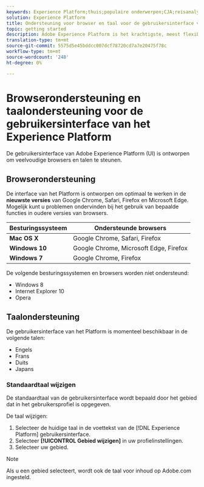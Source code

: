 ```yaml
---
keywords: Experience Platform;thuis;populaire onderwerpen;CJA;reisanalyse;de analyse van de klantenreis;campagneorchestratie;orchestratie;klantenreis;reis;reis orchestratie;vermogen;regio
solution: Experience Platform
title: Ondersteuning voor browser en taal voor de gebruikersinterface van het Experience Platform
topic: getting started
description: Adobe Experience Platform is het krachtigste, meest flexibele en open systeem op de markt voor het ontwikkelen en beheren van volledige oplossingen die de ervaring van klanten stimuleren. Experience Platform stelt organisaties in staat om klantgegevens en -inhoud van elk systeem te centraliseren en te standaardiseren en datamateriaal en computerleren toe te passen om het ontwerp en de levering van rijke, gepersonaliseerde ervaringen drastisch te verbeteren.
translation-type: tm+mt
source-git-commit: 5575d5e45bddcc007dcf78720cd7a7e20475f78c
workflow-type: tm+mt
source-wordcount: '248'
ht-degree: 0%

---
```



# Browserondersteuning en taalondersteuning voor de gebruikersinterface van het Experience Platform

De gebruikersinterface van Adobe Experience Platform (UI) is ontworpen om veelvoudige browsers en talen te steunen.

## Browserondersteuning

De interface van het Platform is ontworpen om optimaal te werken in de **nieuwste versies** van Google Chrome, Safari, Firefox en Microsoft Edge. Mogelijk kunt u problemen ondervinden bij het gebruik van bepaalde functies in oudere versies van browsers.

| Besturingssysteem | Ondersteunde browsers |
|---|---|
| **Mac OS X** | Google Chrome, Safari, Firefox |
| **Windows 10** | Google Chrome, Microsoft Edge, Firefox |
| **Windows 7** | Google Chrome, Firefox |

De volgende besturingssystemen en browsers worden niet ondersteund:

* Windows 8
* Internet Explorer 10
* Opera

## Taalondersteuning

De gebruikersinterface van het Platform is momenteel beschikbaar in de volgende talen:

* Engels
* Frans
* Duits
* Japans

### Standaardtaal wijzigen

De standaardtaal van de gebruikersinterface wordt bepaald door het gebied dat in het gebruikersprofiel is opgegeven.

De taal wijzigen:

1. Selecteer de huidige taal in de voettekst van de [!DNL Experience Platform] gebruikersinterface.
2. Selecteer **[!UICONTROL Gebied wijzigen]** in uw profielinstellingen.
3. Selecteer uw gebied.

>[!NOTE]
>
> Als u een gebied selecteert, wordt ook de taal voor inhoud op Adobe.com ingesteld.